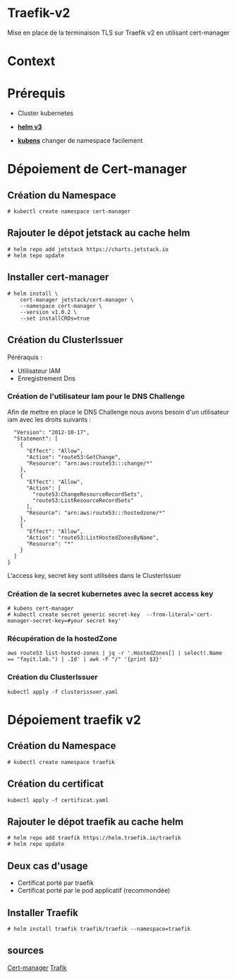 # Traefik-v2

Mise en place de la terminaison TLS sur Traefik v2 en utilisant cert-manager 

# Context


# Prérequis 

- Cluster kubernetes 

- [**helm v3**](https://helm.sh/docs/intro/install/)
  
- [**kubens**](https://blog.zwindler.fr/2018/08/28/utiliser-kubectx-kubens-pour-changer-facilement-de-context-et-de-namespace-dans-kubernetes/) 
    changer de namespace facilement 



# Dépoiement de Cert-manager

## Création du Namespace

```
# kubectl create namespace cert-manager
```

## Rajouter le dépot jetstack au cache helm 

```
# helm repo add jetstack https://charts.jetstack.io
# helm tepo update 
```

## Installer cert-manager

```
# helm install \
    cert-manager jetstack/cert-manager \
    --namespace cert-manager \
    --version v1.0.2 \
    --set installCRDs=true
```
## Création du ClusterIssuer 

Péréraquis : 

- Utilisateur IAM 
- Enregistrement Dns 


### Création de l'utilisateur Iam pour le DNS Challenge 

Afin de mettre en place le DNS Challenge nous avons besoin d'un utilisateur iam avec les droits suivants : 
```
  "Version": "2012-10-17",
  "Statement": [
    {
      "Effect": "Allow",
      "Action": "route53:GetChange",
      "Resource": "arn:aws:route53:::change/*"
    },
    {
      "Effect": "Allow",
      "Action": [
        "route53:ChangeResourceRecordSets",
        "route53:ListResourceRecordSets"
      ],
      "Resource": "arn:aws:route53:::hostedzone/*"
    },
    {
      "Effect": "Allow",
      "Action": "route53:ListHostedZonesByName",
      "Resource": "*"
    }
  ]
}
```

L'access key, secret key sont utilisées dans le ClusterIssuer

### Création de la secret kubernetes avec la secret access key 

```
# kubens cert-manager 
# kubectl create secret generic secret-key  --from-literal='cert-manager-secret-key=#your secret key'
```

### Récupération de la hostedZone 

```
aws route53 list-hosted-zones | jq -r '.HostedZones[] | select(.Name == "fayit.lab.") | .Id' | awk -F "/" '{print $3}'
```


### Création du ClusterIssuer 

```
kubectl apply -f clusterissuer.yaml
```



# Dépoiement traefik v2 

## Création du Namespace 

```
# kubectl create namespace traefik
```


## Création du certificat 

```
kubectl apply -f certificat.yaml
```

## Rajouter le dépot traefik au cache helm 

```
# helm repo add traefik https://helm.traefik.io/traefik
# helm repo update
```


## Deux cas d'usage 

- Certificat porté par traefik 
- Certificat porté par le pod applicatif (recommondée)  


## Installer Traefik  

```
# helm install traefik traefik/traefik --namespace=traefik 
```










## sources 
[Cert-manager](https://cert-manager.io/docs/installation/kubernetes/)
[Trafik](https://doc.traefik.io/traefik/getting-started/install-traefik/)